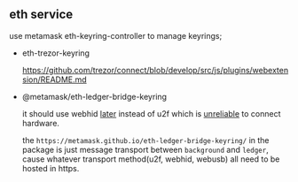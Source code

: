 ## eth service

use metamask eth-keyring-controller to manage keyrings;
- eth-trezor-keyring

  https://github.com/trezor/connect/blob/develop/src/js/plugins/webextension/README.md
- @metamask/eth-ledger-bridge-keyring

  it should use webhid [later](https://github.com/LedgerHQ/ledgerjs/blob/master/docs/migrate_webusb.md) instead of u2f which is [unreliable](https://github.com/MetaMask/metamask-extension/issues/8100) to connect hardware.

  the `https://metamask.github.io/eth-ledger-bridge-keyring/` in the package is just message transport between `background` and `ledger`, cause whatever transport method(u2f, webhid, webusb) all need to be hosted in https.
